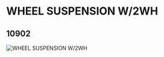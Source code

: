 # WHEEL SUSPENSION W/2WH
## 10902
![WHEEL SUSPENSION W/2WH](https://lc-www-live-s.legocdn.com/media/bricks/5/2/6008327.jpg)